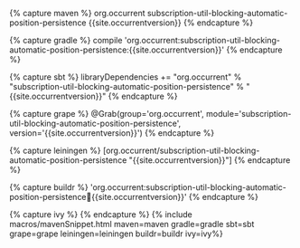 {% capture maven %}
<dependency>
    <groupId>org.occurrent</groupId>
    <artifactId>subscription-util-blocking-automatic-position-persistence</artifactId>
    <version>{{site.occurrentversion}}</version>
</dependency>
{% endcapture %}

{% capture gradle %}
compile 'org.occurrent:subscription-util-blocking-automatic-position-persistence:{{site.occurrentversion}}'
{% endcapture %}

{% capture sbt %}
libraryDependencies += "org.occurrent" % "subscription-util-blocking-automatic-position-persistence" % "{{site.occurrentversion}}"
{% endcapture %}

{% capture grape %}
@Grab(group='org.occurrent', module='subscription-util-blocking-automatic-position-persistence', version='{{site.occurrentversion}}') 
{% endcapture %}

{% capture leiningen %}
[org.occurrent/subscription-util-blocking-automatic-position-persistence "{{site.occurrentversion}}"]
{% endcapture %}

{% capture buildr %}
'org.occurrent:subscription-util-blocking-automatic-position-persistence:jar:{{site.occurrentversion}}'
{% endcapture %}

{% capture ivy %}
<dependency org="org.occurrent" name="subscription-util-blocking-automatic-position-persistence" rev="{{site.occurrentversion}}" />
{% endcapture %}
{% include macros/mavenSnippet.html maven=maven gradle=gradle sbt=sbt grape=grape leiningen=leiningen buildr=buildr ivy=ivy%}
